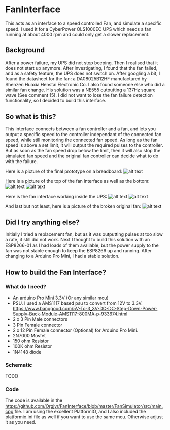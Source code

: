 # FanInterface
This acts as an interface to a speed controlled Fan, and simulate a specific speed. I used it for a CyberPower OLS1000EC UPS which needs a fan running at about 4000 rpm and could only get a slower replacement.

## Background
After a power failure, my UPS did not stop beeping. Then I realised that it does not start up anymore. After investigating, I found that the fan failed, and as a safety feature, the UPS does not switch on. After googling a bit, I found the datasheet for the fan: a DA08025B12HF manufactured by Shenzen Huaxia Henstai Electronic Co. I also found someone else who did a similar fan change. His solution was a NE555 outputting a 137Hz square wave (See comment 15). I did not want to lose the fan failure detection functionality, so I decided to build this interface. 

## So what is this?
This interface connects between a fan controller and a fan, and lets you output a specific speed to the controller independant of the connected fan speed, while still monitoring the connected fan speed. As long as the fan speed is above a set limit, it will output the required pulses to the controller. But as soon as the fan speed drop below the limit, then it will also stop the simulated fan speed and the original fan controller can decide what to do with the failure. 

Here is a picture of the final prototype on a breadboard:
![alt text](https://github.com/Orgjvr/FanInterface/blob/master/pics/BreadboardTest.png "Picture of the final prototype on a breadboard")

Here is a picture of the top of the fan interface as well as the bottom:
![alt text](https://github.com/Orgjvr/FanInterface/blob/master/pics/ModuleTop.png "The Top of the module")
![alt text](https://github.com/Orgjvr/FanInterface/blob/master/pics/ModuleBottom.png "The Bottom of the module")

Here is the fan interface working inside the UPS:
![alt text](https://github.com/Orgjvr/FanInterface/blob/master/pics/ModuleInUPS1.png "Fan interface inside UPS")
![alt text](https://github.com/Orgjvr/FanInterface/blob/master/pics/ModuleInUPS2.png "Another fan interface inside UPS")

And last but not least, here is a picture of the broken original fan:
![alt text](https://github.com/Orgjvr/FanInterface/blob/master/pics/fan.png "Broken Original fan")

## Did I try anything else?
Initially I tried a replacement fan, but as it was outputting pulses at too slow a rate, it still did not work. Next I thought to build this solution with an ESP8266-01 as I had loads of them available, but the power supply to the fan was not stable enough to keep the ESP8266 up and running. After changing to a Arduino Pro Mini, I had a stable solution.

## How to build the Fan Interface?

### What do I need?
- An arduino Pro Mini 3.3V (Or any similar mcu)
- PSU. I used a AMS1117 based psu to convert from 12V to 3.3V: https://www.banggood.com/5V-To-3_3V-DC-DC-Step-Down-Power-Supply-Buck-Module-AMS1117-800MA-p-933674.html
- 2 x 3 Pin Male connectors
- 3 Pin Female connector
- 2 x 12 Pin Female connector (Optional) for Arduino Pro Mini.
- 2N7000 Mosfet
- 150 ohm Resistor
- 100K ohm Resistor
- 1N4148 diode

### Schematic
TODO

### Code
The code is available in the https://github.com/Orgjvr/FanInterface/blob/master/FanSimulator/src/main.cpp file. I am using the excellent PlatformIO, and I also included the platformio.ini file as well if you want to use the same mcu. Otherwise adjust it as you need.


